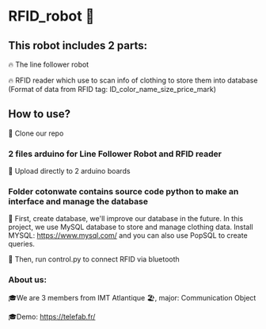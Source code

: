 # RFID_robot 🤖
## This robot includes 2 parts:
🔥 The line follower robot

🔥 RFID reader which use to scan info of clothing to store them into database (Format of data from RFID tag: ID_color_name_size_price_mark)

## How to use?
🚀 Clone our repo
### 2 files arduino for Line Follower Robot and RFID reader
🚀 Upload directly to 2 arduino boards

### Folder cotonwate contains source code python to make an interface and manage the database
🚀 First, create database, we'll improve our database in the future. In this project, we use MySQL database to store and manage clothing data. Install MYSQL: https://www.mysql.com/ and you can also use PopSQL to create queries.

🚀 Then, run control.py to connect RFID via bluetooth

### About us:
🎓We are 3 members from IMT Atlantique 🏖️, major: Communication Object

🎓Demo: https://telefab.fr/
